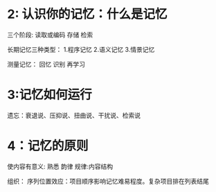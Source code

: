 # 2: 认识你的记忆：什么是记忆

三个阶段:
读取或编码
存储
检索

长期记忆三种类型：
1.程序记忆
2.语义记忆
3.情景记忆

测量记忆：
回忆
识别
再学习


# 3:记忆如何运行

遗忘：衰退说、压抑说、扭曲说、干扰说、检索说

# 4：记忆的原则
使内容有意义:
熟悉
韵律
规律:内容结构

组织：
序列位置效应：项目顺序影响记忆难易程度。复杂项目排在列表结尾
